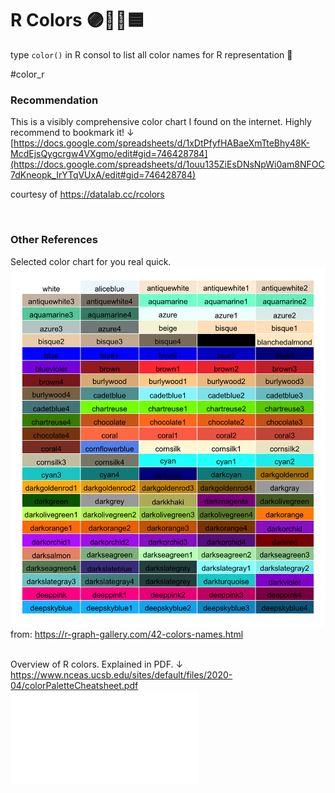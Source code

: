 # R Colors 🟣🔴💚🟦 

type `color()` in R consol to list all color names for R representation 👀

#color_r 

### **Recommendation**<br>
This is a visibly comprehensive color chart I found on the internet. Highly recommend to bookmark it! ↓ <br>
[https://docs.google.com/spreadsheets/d/1xDtPfyfHABaeXmTteBhy48K-McdEjsQygcrgw4VXgmo/edit#gid=746428784](https://docs.google.com/spreadsheets/d/1ouu135ZiEsDNsNpWi0am8NFOC7dKneopk_IrYTqVUxA/edit#gid=746428784) <br>

courtesy of https://datalab.cc/rcolors

<br>

### Other References
Selected color chart for you real quick. <br>
![](/files/colorchart.png)
from: https://r-graph-gallery.com/42-colors-names.html<br>
<br>

Overview of R colors.  Explained in PDF. ↓ <br>
https://www.nceas.ucsb.edu/sites/default/files/2020-04/colorPaletteCheatsheet.pdf
![](/files/colorPaletteCheatsheet.pdf)

